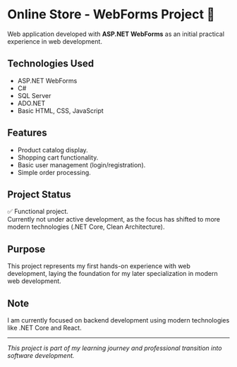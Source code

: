 # Online Store - WebForms Project 🛒

Web application developed with **ASP.NET WebForms** as an initial practical experience in web development.

## Technologies Used
- ASP.NET WebForms
- C#
- SQL Server
- ADO.NET
- Basic HTML, CSS, JavaScript

## Features
- Product catalog display.
- Shopping cart functionality.
- Basic user management (login/registration).
- Simple order processing.

## Project Status
✅ Functional project.  
Currently not under active development, as the focus has shifted to more modern technologies (.NET Core, Clean Architecture).

## Purpose
This project represents my first hands-on experience with web development, laying the foundation for my later specialization in modern web development.

## Note
I am currently focused on backend development using modern technologies like .NET Core and React.

---

*This project is part of my learning journey and professional transition into software development.*
